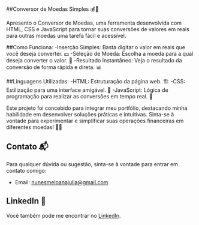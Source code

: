 ##Conversor de Moedas Simples 💰🔄

Apresento o Conversor de Moedas, uma ferramenta desenvolvida com HTML, CSS e JavaScript para tornar suas conversões de valores em reais para outras moedas uma tarefa fácil e acessível.

##Como Funciona:
-Inserção Simples: Basta digitar o valor em reais que você deseja converter. 💵
-Seleção de Moeda: Escolha a moeda para a qual deseja converter o valor. 🔄
-Resultado Instantâneo: Veja o resultado da conversão de forma rápida e direta. 📊

##Linguagens Utilizadas:
-HTML: Estruturação da página web. 🏗️
-CSS: Estilização para uma interface amigável. 🎨
-JavaScript: Lógica de programação para realizar as conversões em tempo real. 🧮

Este projeto foi concebido para integrar meu portfólio, destacando minha habilidade em desenvolver soluções práticas e intuitivas. Sinta-se à vontade para experimentar e simplificar suas operações financeiras em diferentes moedas! 💼🚀

## Contato 📬

Para qualquer dúvida ou sugestão, sinta-se à vontade para entrar em contato comigo:

- Email: nunesmeloanajulia@gmail.com

## LinkedIn 💼

Você também pode me encontrar no [LinkedIn](https://www.linkedin.com/in/ana-julia-nunes-melo-12855822a/).
